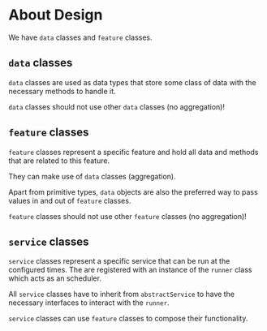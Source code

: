 # About Design

We have `data` classes and `feature` classes.

## `data` classes

`data` classes are used as data types that store some class of data with the necessary methods to handle it.

`data` classes should not use other `data` classes (no aggregation)!

## `feature` classes

`feature` classes represent a specific feature and hold all data and methods that are related to this feature.

They can make use of `data` classes (aggregation).

Apart from primitive types, `data` objects are also the preferred way to pass values in and out of `feature` classes.

`feature` classes should not use other `feature` classes (no aggregation)!

## `service` classes

`service` classes represent a specific service that can be run at the configured times. The are registered with an instance of the `runner` class which acts as an scheduler.

All `service` classes have to inherit from `abstractService` to have the necessary interfaces to interact with the `runner`.

`service` classes can use `feature` classes to compose their functionality.
